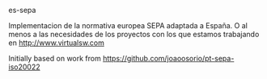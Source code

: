 es-sepa

Implementacion de la normativa europea SEPA adaptada a España. O al menos a las necesidades de los proyectos con los que estamos trabajando en http://www.virtualsw.com





Initially based on work from https://github.com/joaoosorio/pt-sepa-iso20022
















